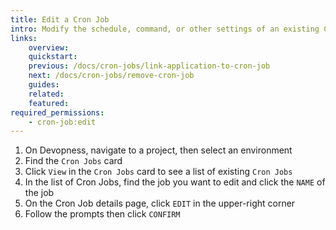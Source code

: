 ```yaml
---
title: Edit a Cron Job
intro: Modify the schedule, command, or other settings of an existing Cron Job.
links:
    overview:
    quickstart:
    previous: /docs/cron-jobs/link-application-to-cron-job
    next: /docs/cron-jobs/remove-cron-job
    guides:
    related:
    featured:
required_permissions:
    - cron-job:edit
---
```


1. On Devopness, navigate to a project, then select an environment
1. Find the `Cron Jobs` card
1. Click `View` in the `Cron Jobs` card to see a list of existing `Cron Jobs`
1. In the list of Cron Jobs, find the job you want to edit and click the `NAME` of the job
1. On the Cron Job details page, click `EDIT` in the upper-right corner
1. Follow the prompts then click `CONFIRM`
